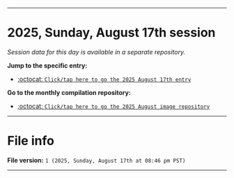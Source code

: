 
***

# 2025, Sunday, August 17th session

_Session data for this day is available in a separate repository._

**Jump to the specific entry:**

- [:octocat: `Click/tap here to go the 2025 August 17th entry`](https://github.com/seanpm2001/SeansLifeArchive_Images_MotorWorld_CarFactory_Y2025_V8/tree/SeansLifeArchive_Images_MotorWorld_CarFactory_Y2025_V8_Main-dev/2025/08_August/17/)

**Go to the monthly compilation repository:**

- [:octocat: `Click/tap here to go the 2025 August image repository`](https://github.com/seanpm2001/SeansLifeArchive_Images_MotorWorld_CarFactory_Y2025_V8/)

***

# File info

**File version:** `1 (2025, Sunday, August 17th at 08:46 pm PST)`

***
